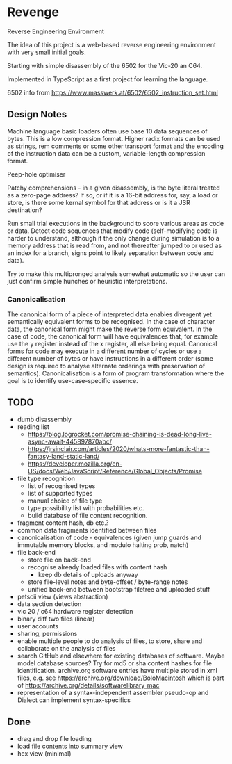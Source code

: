 # Revenge

Reverse Engineering Environment

The idea of this project is a web-based reverse engineering environment with very small initial goals.

Starting with simple disassembly of the 6502 for the Vic-20 an C64.

Implemented in TypeScript as a first project for learning the language.

6502 info from https://www.masswerk.at/6502/6502_instruction_set.html

## Design Notes

Machine language basic loaders often use base 10 data sequences of bytes. This is a
low compression format. Higher radix formats can be used as strings, rem comments or
some other transport format and the encoding of the instruction data can be a custom,
variable-length compression format. 

Peep-hole optimiser

Patchy comprehensions - in a given disassembly, is the byte literal treated as a 
zero-page address? If so, or if it is a 16-bit address for, say, a load or store,
is there some kernal symbol for that address or is it a JSR destination?

Run small trial executions in the background to score various areas as code or data.
Detect code sequences that modify code (self-modifying code is harder to understand, 
although if the only change during simulation is to a memory address that is read from,
and not thereafter jumped to or used as an index for a branch, signs point to likely
separation between code and data).

Try to make this multipronged analysis somewhat automatic so the user can just 
confirm simple hunches or heuristic interpretations.

### Canonicalisation

The canonical form of a piece of interpreted data enables divergent yet semantically equivalent
forms to be recognised. In the case of character data, the canonical form might make the reverse 
form equivalent. In the case of code, the canonical form will have equivalences that, for example
use the y register instead of the x register, all else being equal. Canonical forms for code may
execute in a different number of cycles or use a different number of bytes or have instructions
in a different order (some design is required to analyse alternate orderings with preservation
of semantics). Canonicalisation is a form of program transformation where the goal is to identify 
use-case-specific essence. 

## TODO

* dumb disassembly
* reading list
  * https://blog.logrocket.com/promise-chaining-is-dead-long-live-async-await-445897870abc/
  * https://jrsinclair.com/articles/2020/whats-more-fantastic-than-fantasy-land-static-land/
  * https://developer.mozilla.org/en-US/docs/Web/JavaScript/Reference/Global_Objects/Promise
* file type recognition
    * list of recognised types
    * list of supported types
    * manual choice of file type
    * type possibility list with probabilities etc.
    * build database of file content recognition.
* fragment content hash, db etc.?
* common data fragments identified between files
* canonicalisation of code - equivalences (given jump guards and immutable memory blocks, and modulo halting prob,
natch)
* file back-end
    * store file on back-end
    * recognise already loaded files with content hash
      * keep db details of uploads anyway
    * store file-level notes and byte-offset / byte-range notes
    * unified back-end between bootstrap filetree and uploaded stuff
* petscii view (views abstraction)
* data section detection
* vic 20 / c64 hardware register detection
* binary diff two files (linear)
* user accounts
* sharing, permissions
* enable multiple people to do analysis of files, to store, share and collaborate on the 
analysis of files
* search GitHub and elsewhere for existing databases of software. Maybe model database sources? Try for md5 or sha
content hashes for file identification. archive.org software entries have multiple stored in xml files, e.g.
 see https://archive.org/download/BoloMacintosh which is part of https://archive.org/details/softwarelibrary_mac
* representation of a syntax-independent assembler pseudo-op and Dialect can implement syntax-specifics 

## Done

* drag and drop file loading
* load file contents into summary view
* hex view (minimal)
